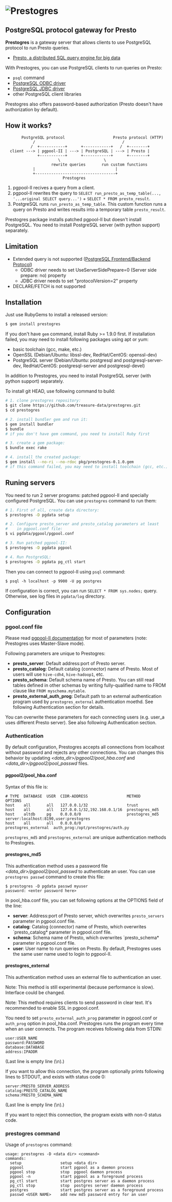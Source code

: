 # ![Prestogres](https://gist.github.com/frsyuki/8328440/raw/6c3a19b7132fbbf975155669f308854f70fff1e8/prestogres.png)
## PostgreSQL protocol gateway for Presto

**Prestogres** is a gateway server that allows clients to use PostgreSQL protocol to run Presto queries.

* [Presto, a distributed SQL query engine for big data](https://github.com/facebook/presto)

With Prestogres, you can use PostgreSQL clients to run queries on Presto:

* `psql` command
* [PostgreSQL ODBC driver](http://psqlodbc.projects.pgfoundry.org/)
* [PostgreSQL JDBC driver](http://jdbc.postgresql.org/)
* other PostgreSQL client libraries

Prestogres also offers password-based authorization (Presto doesn't have authorization by default).

## How it works?

```
       PostgreSQL protocol                     Presto protocol (HTTP)
            /                                      /
           /  +-----------+      +------------+   /  +--------+
  client ---> | pgpool-II | ---> | PostgreSQL | ---> | Presto |
              +-----------+      +------------+      +--------+
                       \                   \
                    rewrite queries       run custom functions
            |                                   |
            +-----------------------------------+
                         Prestogres
```

1. pgpool-II recives a query from a client.
2. pgpool-II rewrites the query to `SELECT run_presto_as_temp_table(..., '...original SELECT query...')` + `SELECT * FROM presto_result`.
3. PostgreSQL runs `run_presto_as_temp_table`. This custom function runs a query on Presto and writes results into a temporary table `presto_result`.

Prestogres package installs patched pgpool-II but doesn't install PostgreSQL.
You need to install PostgreSQL server (with python support) separately.

## Limitation

* Extended query is not supported ([PostgreSQL Frontend/Backend Protocol](http://www.postgresql.org/docs/9.3/static/protocol.html))
  * ODBC driver needs to set UseServerSidePrepare=0 (Server side prepare: no) property
  * JDBC driver needs to set "protocolVersion=2" property
* DECLARE/FETCH is not supported

## Installation

Just use RubyGems to install a released version:

```sh
$ gem install prestogres
```

If you don't have `gem` command, install Ruby >= 1.9.0 first.
If installation failed, you may need to install following packages using apt or yum:

* basic toolchain (gcc, make, etc.)
* OpenSSL (Debian/Ubuntu: libssl-dev, RedHat/CentOS: openssl-dev)
* PostgreSQL server (Debian/Ubuntu: postgresql and postgresql-server-dev, RedHat/CentOS: postgresql-server and postgresql-devel)

In addition to Prestogres, you need to install PostgreSQL server (with python support) separately.

To install git HEAD, use following command to build:

```sh
# 1. clone prestogres repository:
$ git clone https://github.com/treasure-data/prestogres.git
$ cd prestogres

# 2. install bundler gem and run it:
$ gem install bundler
$ bundle
# if you don't have gem command, you need to install Ruby first

# 3. create a gem package:
$ bundle exec rake

# 4. install the created package:
$ gem install --no-ri --no-rdoc pkg/prestogres-0.1.0.gem
# if this command failed, you may need to install toolchain (gcc, etc.) to build pgpool-II
```

## Runing servers

You need to run 2 server programs: patched pgpool-II and specially configured PostgreSQL.
You can use `prestogres` command to run them:

```sh
# 1. First of all, create data directory:
$ prestogres -D pgdata setup

# 2. Configure presto_server and presto_catalog parameters at least
#    in pgpool.conf file:
$ vi pgdata/pgpool/pgpool.conf

# 3. Run patched pgpool-II:
$ prestogres -D pgdata pgpool

# 4. Run PostgreSQL:
$ prestogres -D pgdata pg_ctl start
```

Then you can connect to pgpool-II using `psql` command:

```
$ psql -h localhost -p 9900 -U pg postgres
```

If configuration is correct, you can run `SELECT * FROM sys.nodes;` query.
Otherwise, see log files in `pgdata/log` directory.

## Configuration

### pgool.conf file

Please read [pgpool-II documentation](http://www.pgpool.net/docs/latest/pgpool-en.html) for most of parameters (note: Prestogres uses Master-Slave mode).

Following parameters are unique to Prestogres:

* **presto_server**: Default address:port of Presto server.
* **presto_catalog**: Default catalog (connector) name of Presto. Most of users will use `hive-cdh4`, `hive-hadoop1`, etc.
* **presto_schema**: Default schema name of Presto. You can still read tables defined in other schemas by writing fully-qualified name to FROM clause like `FROM myschema.mytable`.
* **presto_external_auth_prog**: Default path to an external authentication program used by `prestogres_external` authentication moethd. See following Authentication section for details.

You can overwrite these parameters for each connecting users (e.g. user_a uses different Presto server). See also following Authentication section.

### Authentication

By default configuration, Prestogres accepts all connections from localhost without password and rejects any other connections. You can changes this behavior by updating *\<data_dir\>/pgpool2/pool_hba.conf* and *\<data_dir\>/pgpool2/pool_passwd* files.

#### pgpool2/pool_hba.conf

Syntax of this file is:

```
# TYPE  DATABASE  USER  CIDR-ADDRESS                 METHOD               OPTIONS
host    all       all   127.0.0.1/32                 trust
host    all       all   127.0.0.1/32,192.168.0.1/16  prestogres_md5
host    altdb     pg    0.0.0.0/0                    prestogres_md5       server:localhost:8190,user:prestogres
host    all       all   0.0.0.0/0                    prestogres_external  auth_prog:/opt/prestogres/auth.py
```

`prestogres_md5` and `prestogres_external` are unique authentication methods to Prestogres.

#### prestogres_md5

This authentication method uses a password file *\<data_dir\>/pgpool2/pool_passwd* to authenticate an user. You can use `prestogres passwd` command to create this file:

```
$ prestogres -D pgdata passwd myuser
password: <enter password here>
```

In pool_hba.conf file, you can set following options at the OPTIONS field of the line:

* **server**: Address:port of Presto server, which overwrites `presto_servers` parameter in pgpool.conf file.
* **catalog**: Catalog (connector) name of Presto, which overwrites `presto_catalog* parameter in pgpool.conf file.
* **schema**: Schema name of Presto, which overwrites `presto_schema* parameter in pgpool.conf file.
* **user**: User name to run queries on Presto. By default, Prestogres uses the same user name used to login to pgpool-II.


#### prestogres_external

This authentication method uses an external file to authentication an user.

Note: This method is still experimental (because performance is slow). Interface could be changed.

Note: This method requires clients to send password in clear text. It's recommended to enable SSL in pgpool.conf.

You need to set `presto_external_auth_prog` parameter in pgpool.conf or `auth_prog` option in pool_hba.conf. Prestogres runs the program every time when an user connects. The program receives following data from STDIN:

```
user:USER_NAME
password:PASSWORD
database:DATABASE
address:IPADDR

```

(Last line is empty line (\n).)

If you want to allow this connection, the program optionally prints following lines to STDOUT, and exists with status code 0:

```
server:PRESTO_SERVER_ADDRESS
catalog:PRESTO_CATALOG_NAME
schema:PRESTO_SCHEMA_NAME

```

(Last line is empty line (\n).)

If you want to reject this connection, the program exists with non-0 status code.


### prestogres command

Usage of `prestogres` command:

```
usage: prestogres -D <data dir> <command>
commands:
  setup                 setup <data dir>
  pgpool                start pgpool as a daemon process
  pgpool stop           stop  pgpool daemon process
  pgpool -n             start pgpool as a foreground process
  pg_ctl start          start postgres server as a daemon process
  pg_ctl stop           stop  postgres server daemon process
  postgres              start postgres server as a foreground process
  passwd <USER NAME>    add new md5 password entry for an user
```

